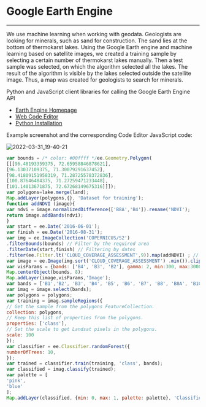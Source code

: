 # Google Earth Engine
---------------------
   We use machine learning when working with geodata. Geologists are looking for minerals, such as sand for construction. The sand lies at the bottom of thermokarst lakes. Using the Google Earth engine and machine learning based on satellite images, we created a training sample by selecting a certain number of thermokarst lakes manually. Then a test sample was selected, on which the algorithm selected all the lakes. The result of the algorithm is visible by the lakes selected outside the satellite image. Thus, a map was created for geologists to search for minerals.

Python and JavaScript client libraries for calling the Google Earth Engine API

-   [Earth Engine Homepage](https://earthengine.google.com/)
-   [Web Code Editor](https://code.earthengine.google.com/)
-   [Python
    Installation](https://developers.google.com/earth-engine/python_install)

Example screenshot and the corresponding Code Editor JavaScript code:

![2022-03-31_19-40-21](https://user-images.githubusercontent.com/36707478/161106714-54542ec5-1deb-4584-8a7a-08ce7edebd25.png)

```javascript
var bounds = /* color: #00ffff */ee.Geometry.Polygon( 
[[[96.48193359375, 72.65958846878621], 
[96.13037109375, 71.30079291637452], 
[98.41809151958319, 71.28725578372836], 
[100.87646484375, 71.27259471233448], 
[101.14013671875, 72.67268149675316]]]); 
var polygons=lake.merge(land); 
Map.addLayer(polygons,{}, 'Dataset for training'); 
function addNDVI (image){ 
var ndvi = image.normalizedDifference(['B8A','B4']).rename('NDVI'); 
return image.addBands(ndvi); 
} 
var start = ee.Date('2016-06-01'); 
var finish = ee.Date('2016-08-31'); 
var img = ee.ImageCollection('COPERNICUS/S2')
.filterBounds(bounds) // Filter by the required area
.filterDate(start,finish) // Filtering by dates 
.filter(ee.Filter.lt('CLOUD_COVERAGE_ASSESSMENT',9)).map(addNDVI) ; // Filtering by clouds
var image = ee.Image(img.sort('CLOUD_COVERAGE_ASSESSMENT') .min()).clip(bounds); 
var visParams = {bands: ['B4', 'B3', 'B2'], gamma: 2, min:300, max:3000}; 
Map.centerObject(bounds, 8); 
Map.addLayer(image,visParams,'Image'); 
var bands = ['B1','B2', 'B3', 'B4', 'B5', 'B6', 'B7', 'B8', 'B8A', 'B10', 'B11', 'B12' ,'NDVI']; 
var imag = image.select(bands); 
var polygons = polygons; 
var training = imag.sampleRegions({ 
// Get the sample from the polygons FeatureCollection. 
collection: polygons, 
// Keep this list of properties from the polygons. 
properties: ['class'], 
// Set the scale to get Landsat pixels in the polygons. 
scale: 100 
}); 
var classifier = ee.Classifier.randomForest({ 
numberOfTrees: 10, 
}); 
var trained = classifier.train(training, 'class', bands); 
var classified = imag.classify(trained); 
var palette = [ 
'pink', 
'blue' 
]; 
Map.addLayer(classified, {min: 0, max: 1, palette: palette}, 'Classified');
```
